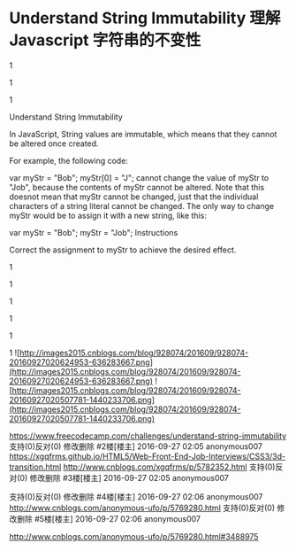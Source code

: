# Understand String Immutability 理解 Javascript 字符串的不变性

1

1

1

Understand String Immutability

 

In JavaScript, String values are immutable, which means that they cannot be altered once created.

For example, the following code:

var myStr = "Bob";
myStr[0] = "J";
cannot change the value of myStr to "Job", because the contents of myStr cannot be altered. Note that this doesnot mean that myStr cannot be changed, just that the individual characters of a string literal cannot be changed. The only way to change myStr would be to assign it with a new string, like this:

var myStr = "Bob";
myStr = "Job";
Instructions

Correct the assignment to myStr to achieve the desired effect.

 

1

1

1

1

1

1
![http://images2015.cnblogs.com/blog/928074/201609/928074-20160927020624953-636283667.png](http://images2015.cnblogs.com/blog/928074/201609/928074-20160927020624953-636283667.png)
![http://images2015.cnblogs.com/blog/928074/201609/928074-20160927020507781-1440233706.png](http://images2015.cnblogs.com/blog/928074/201609/928074-20160927020507781-1440233706.png)


https://www.freecodecamp.com/challenges/understand-string-immutability
支持(0)反对(0)
  修改删除 #2楼[楼主] 2016-09-27 02:05 anonymous007  
https://xgqfrms.github.io/HTML5/Web-Front-End-Job-Interviews/CSS3/3d-transition.html
http://www.cnblogs.com/xgqfrms/p/5782352.html
支持(0)反对(0)
  修改删除 #3楼[楼主] 2016-09-27 02:05 anonymous007  

支持(0)反对(0)
  修改删除 #4楼[楼主] 2016-09-27 02:06 anonymous007  
http://www.cnblogs.com/anonymous-ufo/p/5769280.html
支持(0)反对(0)
  修改删除 #5楼[楼主] 2016-09-27 02:06 anonymous007  


http://www.cnblogs.com/anonymous-ufo/p/5769280.html#3488975
